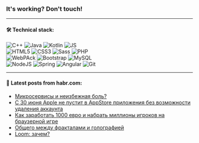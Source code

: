 ### It's working? Don't touch!

---

#### 🛠️ Technical stack:

![C++](https://img.shields.io/badge/C++-informational?logo=c%2B%2B&style=flat&logoColor=white&color=9C033A)
![Java](https://img.shields.io/badge/Java-informational?logo=java&style=flat&logoColor=white&color=007396)
![Kotlin](https://img.shields.io/badge/Kotlin-informational?logo=Kotlin&style=flat&logoColor=white&color=0095D5)
![JS](https://img.shields.io/badge/JS-informational?logo=javaScript&style=flat&logoColor=black&color=F7Df1E) <br>
![HTML5](https://img.shields.io/badge/HTML5-informational?logo=html5&style=flat&logoColor=white&color=E34F26)
![CSS3](https://img.shields.io/badge/CSS3-informational?logo=css3&style=flat&logoColor=white&color=157286)
![Sass](https://img.shields.io/badge/Saas-informational?logo=sass&style=flat&logoColor=white&color=hotpink)
![PHP](https://img.shields.io/badge/PHP-informational?logo=php&style=flat&logoColor=white&color=777BB4) <br>
![WebPAck](https://img.shields.io/badge/WebPack-informational?logo=webPack&style=flat&logoColor=white&color=FF6F00)
![Bootstrap](https://img.shields.io/badge/Bootstrap-informational?logo=Bootstrap&style=flat&logoColor=white&color=7952B3)
![MySQL](https://img.shields.io/badge/MySQL-informational?logo=MySQL&style=flat&logoColor=white&color=00f) <br>
![NodeJS](https://img.shields.io/badge/NodeJS-informational?logo=node.js&style=flat&logoColor=white&color=43853D)
![Spring](https://img.shields.io/badge/Spring-informational?logo=Spring&style=flat&logoColor=white&color=0A9EDC)
![Angular](https://img.shields.io/badge/Vue-informational?logo=vue.js&style=flat&logoColor=white&color=red)
![Git](https://img.shields.io/badge/Git-informational?logo=git&style=flat&logoColor=white&color=darkorange)

___

#### 💬 Latest posts from habr.com:

<!-- BLOG-POST-LIST:START -->
- [Микросервисы и неизбежная боль?](https://habr.com/ru/post/668300/?utm_source=habrahabr&utm_medium=rss&utm_campaign=668300)
- [С 30 июня Apple не пустит в AppStore приложения без возможности удаления аккаунта](https://habr.com/ru/post/668318/?utm_source=habrahabr&utm_medium=rss&utm_campaign=668318)
- [Как заработать 1000 евро и набрать миллионы игроков на браузерной игре](https://habr.com/ru/post/668314/?utm_source=habrahabr&utm_medium=rss&utm_campaign=668314)
- [Общего между фракталами и голографией](https://habr.com/ru/post/595433/?utm_source=habrahabr&utm_medium=rss&utm_campaign=595433)
- [Loom: зачем?](https://habr.com/ru/post/668306/?utm_source=habrahabr&utm_medium=rss&utm_campaign=668306)
<!-- BLOG-POST-LIST:END -->
